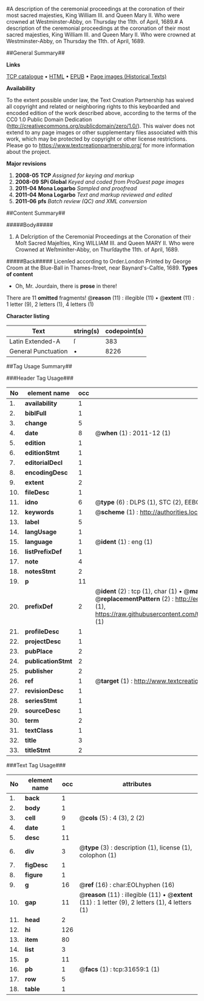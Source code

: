 #A description of the ceremonial proceedings at the coronation of their most sacred majesties, King William III. and Queen Mary II. Who were crowned at Westminster-Abby, on Thursday the 11th. of April, 1689.#
A description of the ceremonial proceedings at the coronation of their most sacred majesties, King William III. and Queen Mary II. Who were crowned at Westminster-Abby, on Thursday the 11th. of April, 1689.

##General Summary##

**Links**

[TCP catalogue](http://www.ota.ox.ac.uk/tcp/)  • 
[HTML](http://tei.it.ox.ac.uk/tcp/Texts-HTML/free/A35/A35766.html)  • 
[EPUB](http://tei.it.ox.ac.uk/tcp/Texts-EPUB/free/A35/A35766.epub) • 
[Page images (Historical Texts)](https://historicaltexts.jisc.ac.uk/eebo-99827243e)

**Availability**

To the extent possible under law, the Text Creation Partnership has waived all copyright and related or neighboring rights to this keyboarded and encoded edition of the work described above, according to the terms of the CC0 1.0 Public Domain Dedication (http://creativecommons.org/publicdomain/zero/1.0/). This waiver does not extend to any page images or other supplementary files associated with this work, which may be protected by copyright or other license restrictions. Please go to https://www.textcreationpartnership.org/ for more information about the project.

**Major revisions**

1. __2008-05__ __TCP__ *Assigned for keying and markup*
1. __2008-09__ __SPi Global__ *Keyed and coded from ProQuest page images*
1. __2011-04__ __Mona Logarbo__ *Sampled and proofread*
1. __2011-04__ __Mona Logarbo__ *Text and markup reviewed and edited*
1. __2011-06__ __pfs__ *Batch review (QC) and XML conversion*

##Content Summary##

#####Body#####

1. A Deſcription of the Ceremonial Proceedings at the Coronation of their Moſt Sacred Majeſties, King WILLIAM III. and Queen MARY II. Who were Crowned at Weſtminſter-Abby, on Thurſdaythe 11th. of April, 1689.

#####Back#####
Licenſed according to Order.London Printed by George Croom at the Blue-Ball in Thames-ſtreet, near Baynard's-Caſtle, 1689.
**Types of content**

  * Oh, Mr. Jourdain, there is **prose** in there!

There are 11 **omitted** fragments! 
 @__reason__ (11) : illegible (11)  •  @__extent__ (11) : 1 letter (9), 2 letters (1), 4 letters (1)

**Character listing**


|Text|string(s)|codepoint(s)|
|---|---|---|
|Latin Extended-A|ſ|383|
|General Punctuation|•|8226|

##Tag Usage Summary##

###Header Tag Usage###

|No|element name|occ|attributes|
|---|---|---|---|
|1.|__availability__|1||
|2.|__biblFull__|1||
|3.|__change__|5||
|4.|__date__|8| @__when__ (1) : 2011-12 (1)|
|5.|__edition__|1||
|6.|__editionStmt__|1||
|7.|__editorialDecl__|1||
|8.|__encodingDesc__|1||
|9.|__extent__|2||
|10.|__fileDesc__|1||
|11.|__idno__|6| @__type__ (6) : DLPS (1), STC (2), EEBO-CITATION (1), PROQUEST (1), VID (1)|
|12.|__keywords__|1| @__scheme__ (1) : http://authorities.loc.gov/ (1)|
|13.|__label__|5||
|14.|__langUsage__|1||
|15.|__language__|1| @__ident__ (1) : eng (1)|
|16.|__listPrefixDef__|1||
|17.|__note__|4||
|18.|__notesStmt__|2||
|19.|__p__|11||
|20.|__prefixDef__|2| @__ident__ (2) : tcp (1), char (1)  •  @__matchPattern__ (2) : ([0-9\-]+):([0-9IVX]+) (1), (.+) (1)  •  @__replacementPattern__ (2) : http://eebo.chadwyck.com/downloadtiff?vid=$1&page=$2 (1), https://raw.githubusercontent.com/textcreationpartnership/Texts/master/tcpchars.xml#$1 (1)|
|21.|__profileDesc__|1||
|22.|__projectDesc__|1||
|23.|__pubPlace__|2||
|24.|__publicationStmt__|2||
|25.|__publisher__|2||
|26.|__ref__|1| @__target__ (1) : http://www.textcreationpartnership.org/docs/. (1)|
|27.|__revisionDesc__|1||
|28.|__seriesStmt__|1||
|29.|__sourceDesc__|1||
|30.|__term__|2||
|31.|__textClass__|1||
|32.|__title__|3||
|33.|__titleStmt__|2||


###Text Tag Usage###

|No|element name|occ|attributes|
|---|---|---|---|
|1.|__back__|1||
|2.|__body__|1||
|3.|__cell__|9| @__cols__ (5) : 4 (3), 2 (2)|
|4.|__date__|1||
|5.|__desc__|11||
|6.|__div__|3| @__type__ (3) : description (1), license (1), colophon (1)|
|7.|__figDesc__|1||
|8.|__figure__|1||
|9.|__g__|16| @__ref__ (16) : char:EOLhyphen (16)|
|10.|__gap__|11| @__reason__ (11) : illegible (11)  •  @__extent__ (11) : 1 letter (9), 2 letters (1), 4 letters (1)|
|11.|__head__|2||
|12.|__hi__|126||
|13.|__item__|80||
|14.|__list__|3||
|15.|__p__|11||
|16.|__pb__|1| @__facs__ (1) : tcp:31659:1 (1)|
|17.|__row__|5||
|18.|__table__|1||
